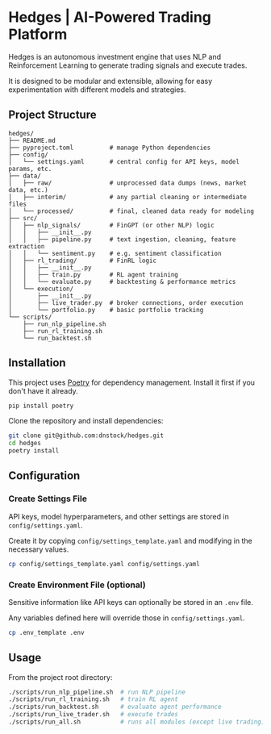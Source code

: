 # Hedges | AI-Powered Trading Platform

Hedges is an autonomous investment engine that uses NLP and Reinforcement Learning to generate trading signals and execute trades.  

It is designed to be modular and extensible, allowing for easy experimentation with different models and strategies.

## Project Structure
```plaintext
hedges/
├── README.md
├── pyproject.toml          # manage Python dependencies
├── config/
│   └── settings.yaml       # central config for API keys, model params, etc.
├── data/
│   ├── raw/                # unprocessed data dumps (news, market data, etc.)
│   ├── interim/            # any partial cleaning or intermediate files
│   └── processed/          # final, cleaned data ready for modeling
├── src/
│   ├── nlp_signals/        # FinGPT (or other NLP) logic
│   │   ├── __init__.py
│   │   ├── pipeline.py     # text ingestion, cleaning, feature extraction
│   │   └── sentiment.py    # e.g. sentiment classification
│   ├── rl_trading/         # FinRL logic
│   │   ├── __init__.py
│   │   ├── train.py        # RL agent training
│   │   └── evaluate.py     # backtesting & performance metrics
│   └── execution/
│       ├── __init__.py
│       ├── live_trader.py  # broker connections, order execution
│       └── portfolio.py    # basic portfolio tracking
└── scripts/
    ├── run_nlp_pipeline.sh
    ├── run_rl_training.sh
    └── run_backtest.sh
```

## Installation
This project uses [Poetry](https://python-poetry.org/) for dependency management. Install it first if you don't have it already.
```bash
pip install poetry
```

Clone the repository and install dependencies:
```bash
git clone git@github.com:dnstock/hedges.git
cd hedges
poetry install
```

## Configuration

### Create Settings File
API keys, model hyperparameters, and other settings are stored in `config/settings.yaml`.  

Create it by copying `config/settings_template.yaml` and modifying in the necessary values.
```bash
cp config/settings_template.yaml config/settings.yaml
```

### Create Environment File (optional)
Sensitive information like API keys can optionally be stored in an `.env` file.  

Any variables defined here will override those in `config/settings.yaml`.
```bash
cp .env_template .env
```


## Usage
From the project root directory:
```bash
./scripts/run_nlp_pipeline.sh  # run NLP pipeline
./scripts/run_rl_training.sh   # train RL agent
./scripts/run_backtest.sh      # evaluate agent performance
./scripts/run_live_trader.sh   # execute trades
./scripts/run_all.sh           # runs all modules (except live trading)
```
